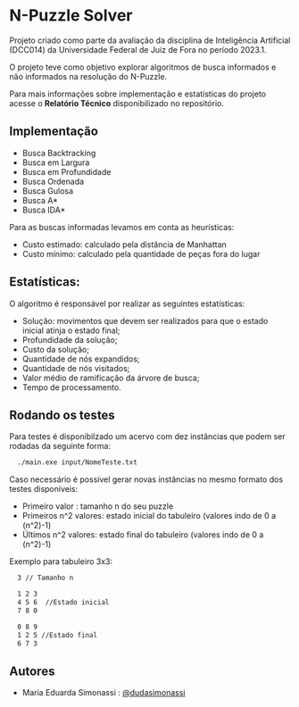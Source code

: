
# N-Puzzle Solver

Projeto criado como parte da avaliação da disciplina de Inteligência Artificial (DCC014) da Universidade Federal de Juiz de Fora no período 2023.1.

O projeto teve como objetivo explorar algoritmos de busca informados e não informados na resolução do N-Puzzle.

Para mais informações sobre implementação e estatísticas do projeto acesse o **Relatório Técnico** disponibilizado no repositório. 


## Implementação

* Busca Backtracking
* Busca em Largura
* Busca em Profundidade 
* Busca Ordenada
* Busca Gulosa
* Busca A*
* Busca IDA*

Para as buscas informadas levamos em conta as heurísticas:

* Custo estimado: calculado pela distância de Manhattan
* Custo mínimo: calculado pela quantidade de peças fora do lugar

## Estatísticas:

O algoritmo é responsável por realizar as seguintes estatísticas:

- Solução: movimentos que devem ser realizados para que o estado inicial atinja o estado final;
- Profundidade da solução;
- Custo da solução;
- Quantidade de nós expandidos;
- Quantidade de nós visitados;
- Valor médio de ramificação da árvore de busca;
- Tempo de processamento.

## Rodando os testes

Para testes é disponibilzado um acervo com dez instâncias que podem ser rodadas da seguinte forma: 

```bash
  ./main.exe input/NomeTeste.txt
```

Caso necessário é possível gerar novas instâncias no mesmo formato dos testes disponíveis:

- Primeiro valor : tamanho n do seu puzzle
- Primeiros n^2 valores: estado inicial do tabuleiro (valores indo de 0 a (n^2)-1)
- Últimos n^2 valores: estado final do tabuleiro (valores indo de 0 a (n^2)-1)

Exemplo para tabuleiro 3x3:

```bash
  3 // Tamanho n 

  1 2 3
  4 5 6  //Estado inicial
  7 8 0

  0 8 9
  1 2 5 //Estado final 
  6 7 3 
```
## Autores

- Maria Eduarda Simonassi : [@dudasimonassi](https://github.com/dudasimonassi)

